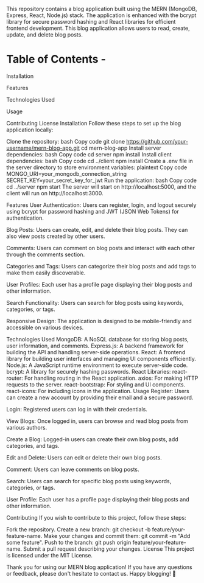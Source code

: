 This repository contains a blog application built using the MERN (MongoDB, Express, React, Node.js) stack. The application is enhanced with the bcrypt library for secure password hashing and React libraries for efficient frontend development. This blog application allows users to read, create, update, and delete blog posts.

# Table of Contents -

Installation

Features

Technologies Used

Usage

Contributing
License
Installation
Follow these steps to set up the blog application locally:

Clone the repository:
bash
Copy code
git clone https://github.com/your-username/mern-blog-app.git
cd mern-blog-app
Install server dependencies:
bash
Copy code
cd server
npm install
Install client dependencies:
bash
Copy code
cd ../client
npm install
Create a .env file in the server directory to store environment variables:
plaintext
Copy code
MONGO_URI=your_mongodb_connection_string
SECRET_KEY=your_secret_key_for_jwt
Run the application:
bash
Copy code
cd ../server
npm start
The server will start on http://localhost:5000, and the client will run on http://localhost:3000.

Features
User Authentication: Users can register, login, and logout securely using bcrypt for password hashing and JWT (JSON Web Tokens) for authentication.

Blog Posts: Users can create, edit, and delete their blog posts. They can also view posts created by other users.

Comments: Users can comment on blog posts and interact with each other through the comments section.

Categories and Tags: Users can categorize their blog posts and add tags to make them easily discoverable.

User Profiles: Each user has a profile page displaying their blog posts and other information.

Search Functionality: Users can search for blog posts using keywords, categories, or tags.

Responsive Design: The application is designed to be mobile-friendly and accessible on various devices.

Technologies Used
MongoDB: A NoSQL database for storing blog posts, user information, and comments.
Express.js: A backend framework for building the API and handling server-side operations.
React: A frontend library for building user interfaces and managing UI components efficiently.
Node.js: A JavaScript runtime environment to execute server-side code.
bcrypt: A library for securely hashing passwords.
React Libraries:
react-router: For handling routing in the React application.
axios: For making HTTP requests to the server.
react-bootstrap: For styling and UI components.
react-icons: For including icons in the application.
Usage
Register: Users can create a new account by providing their email and a secure password.

Login: Registered users can log in with their credentials.

View Blogs: Once logged in, users can browse and read blog posts from various authors.

Create a Blog: Logged-in users can create their own blog posts, add categories, and tags.

Edit and Delete: Users can edit or delete their own blog posts.

Comment: Users can leave comments on blog posts.

Search: Users can search for specific blog posts using keywords, categories, or tags.

User Profile: Each user has a profile page displaying their blog posts and other information.

Contributing
If you wish to contribute to this project, follow these steps:

Fork the repository.
Create a new branch: git checkout -b feature/your-feature-name.
Make your changes and commit them: git commit -m "Add some feature".
Push to the branch: git push origin feature/your-feature-name.
Submit a pull request describing your changes.
License
This project is licensed under the MIT License.

Thank you for using our MERN blog application! If you have any questions or feedback, please don't hesitate to contact us. Happy blogging! 🚀

